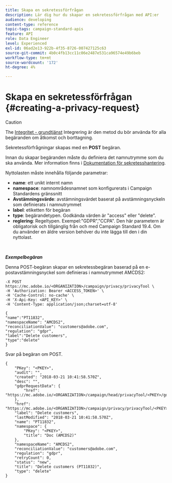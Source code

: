 ```yaml
---
title: Skapa en sekretessförfrågan
description: Lär dig hur du skapar en sekretessförfrågan med API:er
audience: developing
content-type: reference
topic-tags: campaign-standard-apis
feature: API
role: Data Engineer
level: Experienced
exl-id: 06ad2e13-922b-4f35-8726-007427125c63
source-git-commit: 4b0c4fb13cc11c06e2487e531ca96574e49b6beb
workflow-type: tm+mt
source-wordcount: '172'
ht-degree: 4%

---
```


# Skapa en sekretessförfrågan {#creating-a-privacy-request}

>[!CAUTION]
>
>The [Integritet - grundtjänst](https://developer.adobe.com/experience-platform-apis/references/privacy-service) Integrering är den metod du bör använda för alla begäranden om åtkomst och borttagning. <!--Starting 19.4, the use of the Campaign API and interface for access and delete requests is deprecated. For more on Campaign Standard deprecated and removed features, refer to [this page](../../rn/using/deprecated-features.md).-->

Sekretessförfrågningar skapas med en **POST** begäran.

Innan du skapar begäranden måste du definiera det namnutrymme som du ska använda. Mer information finns i [Dokumentation för sekretesshantering](../../start/using/privacy-requests.md).

Nyttolasten måste innehålla följande parametrar:

* **name**: ett unikt internt namn
* **namespace**: namnområdesnamnet som konfigurerats i Campaign Standardens gränssnitt
* **Avstämningsvärde**: avstämningsvärdet baserat på avstämningsnyckeln som definierats i namnutrymmet
* **label**: etiketten för begäran
* **type**: begärandetypen. Godkända värden är &quot;access&quot; eller &quot;delete&quot;.
* **reglering**: Regeltypen. Exempel:&quot;GDPR&quot;,&quot;CCPA&quot;. Den här parametern är obligatorisk och tillgänglig från och med Campaign Standard 19.4. Om du använder en äldre version behöver du inte lägga till den i din nyttolast.

<br/>

***Exempelbegäran***

Denna POST-begäran skapar en sekretessbegäran baserad på en e-postavstämningsnyckel som definieras i namnutrymmet AMCDS2:

```
-X POST https://mc.adobe.io/<ORGANIZATION>/campaign/privacy/privacyTool \
-H 'Authorization: Bearer <ACCESS_TOKEN>' \
-H 'Cache-Control: no-cache' \
-H 'X-Api-Key: <API_KEY>' \
-H 'Content-Type: application/json;charset=utf-8'

{
"name":"PT11832",
"namespaceName": "AMCDS2",
"reconciliationValue": "customers@adobe.com",
"regulation": "gdpr",
"label":"Delete customers",
"type":"delete"
}
```

Svar på begäran om POST.

```
{
    "PKey": "<PKEY>",
    "audit": "",
    "created": "2018-03-21 10:41:58.570Z",
    "desc": "",
    "gdprRequestData": {
        "href": "https://mc.adobe.io/<ORGANIZATION>/campaign/head/privacyTool/<PKEY>/gdprRequestData/"
    },
    "href": "https://mc.adobe.io/<ORGANIZATION>/campaign/privacy/privacyTool/<PKEY>",
    "label": "Delete customers",
    "lastModified": "2018-03-21 10:41:58.570Z",
    "name": "PT11832",
    "namespace": {
        "PKey": "<PKEY>",
        "title": "Doc (AMCDS2)"
    },
    "namespaceName": "AMCDS2",
    "reconciliationValue": "customers@adobe.com",
    "regulation": "gdpr",
    "retryCount": 0,
    "status": "new",
    "title": "Delete customers (PT11832)",
    "type": "delete"
}
```
